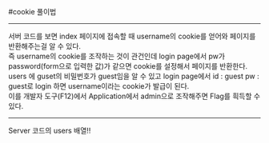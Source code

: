 #cookie 풀이법

---

서버 코드를 보면 index 페이지에 접속할 때 username의 cookie를 얻어와 페이지를 반환해주는걸 알 수 있다. <br>
즉 username의 cookie를 조작하는 것이 관건인데 login page에서 pw가 password(form으로 입력한 값)가 같으면 cookie를 설정해서 페이지를 반환한다. <br>
users 에 guset의 비밀번호가 guest임을 알 수 있고 login page에서 id : guest pw : guest로 login 하면 username이라는 cookie가 발급이 된다.<br>
이를 개발자 도구(F12)에서 Application에서 admin으로 조작해주면 Flag를 흭득할 수 있다. 

---

Server 코드의 users 배열!!
